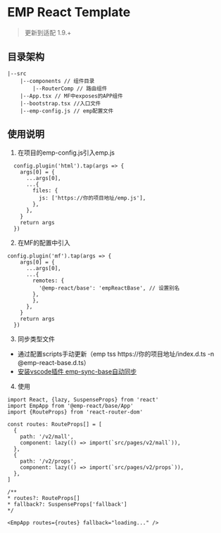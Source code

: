 # EMP React Template
> 更新到适配 1.9.+
## 目录架构

```
|--src
    |--components // 组件目录
        |--RouterComp // 路由组件
    |--App.tsx // MF中exposes的APP组件
    |--bootstrap.tsx //入口文件
    |--emp-config.js // emp配置文件
```

## 使用说明
1. 在项目的emp-config.js引入emp.js

```
  config.plugin('html').tap(args => {
    args[0] = {
      ...args[0],
      ...{
        files: {
          js: ['https://你的项目地址/emp.js'],
        },
      },
    }
    return args
  })
```

2. 在MF的配置中引入

```
config.plugin('mf').tap(args => {
    args[0] = {
      ...args[0],
      ...{
        remotes: {
          '@emp-react/base': 'empReactBase', // 设置别名
        },
        },
      },
    }
    return args
  })
```

3. 同步类型文件

+  通过配置scripts手动更新（emp tss https://你的项目地址/index.d.ts -n @emp-react-base.d.ts）
+ [安装vscode插件 emp-sync-base自动同步](https://marketplace.visualstudio.com/items?itemName=Benny.emp-sync-base)

4. 使用 
```
import React, {lazy, SuspenseProps} from 'react'
import EmpApp from '@emp-react/base/App'
import {RouteProps} from 'react-router-dom'

const routes: RouteProps[] = [
  {
    path: '/v2/mall',
    component: lazy(() => import(`src/pages/v2/mall`)),
  },
  {
    path: '/v2/props',
    component: lazy(() => import(`src/pages/v2/props`)),
  },
]

/**
* routes?: RouteProps[]
* fallback?: SuspenseProps['fallback']
*/

<EmpApp routes={routes} fallback="loading..." />

```
